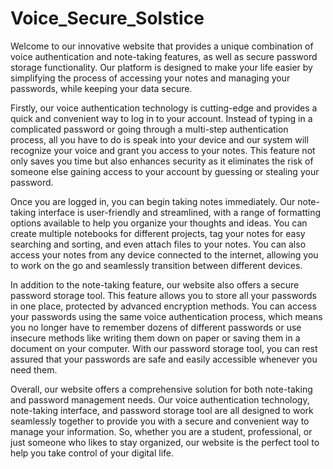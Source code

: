 # Voice_Secure_Solstice

Welcome to our innovative website that provides a unique combination of voice authentication and note-taking features, as well as secure password storage functionality. Our platform is designed to make your life easier by simplifying the process of accessing your notes and managing your passwords, while keeping your data secure.

Firstly, our voice authentication technology is cutting-edge and provides a quick and convenient way to log in to your account. Instead of typing in a complicated password or going through a multi-step authentication process, all you have to do is speak into your device and our system will recognize your voice and grant you access to your notes. This feature not only saves you time but also enhances security as it eliminates the risk of someone else gaining access to your account by guessing or stealing your password.

Once you are logged in, you can begin taking notes immediately. Our note-taking interface is user-friendly and streamlined, with a range of formatting options available to help you organize your thoughts and ideas. You can create multiple notebooks for different projects, tag your notes for easy searching and sorting, and even attach files to your notes. You can also access your notes from any device connected to the internet, allowing you to work on the go and seamlessly transition between different devices.

In addition to the note-taking feature, our website also offers a secure password storage tool. This feature allows you to store all your passwords in one place, protected by advanced encryption methods. You can access your passwords using the same voice authentication process, which means you no longer have to remember dozens of different passwords or use insecure methods like writing them down on paper or saving them in a document on your computer. With our password storage tool, you can rest assured that your passwords are safe and easily accessible whenever you need them.

Overall, our website offers a comprehensive solution for both note-taking and password management needs. Our voice authentication technology, note-taking interface, and password storage tool are all designed to work seamlessly together to provide you with a secure and convenient way to manage your information. So, whether you are a student, professional, or just someone who likes to stay organized, our website is the perfect tool to help you take control of your digital life.
